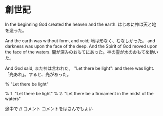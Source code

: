 # 創世記

In the beginning God created the heaven and the earth.
はじめに神は天と地を造った。

And the earth was without form, and void;
地は形なく、むなしかった。
and darkness was upon the face of the deep. And the Spirit of God moved upon the face of the waters.
闇が深みのおもてにあった。神の霊が水のおもてを動いた。

And God said,
また神は言われた。
"Let there be light": and there was light.
「光あれ」。すると、光があった。

% "Let there be light"

% 1. "Let there be light"
% 2. "Let there be a firmament in the midst of the waters"

途中で
// コメント
コメントをはさんでもよい
